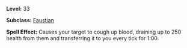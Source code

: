 <!-- TITLE: Spell: Hemoptysis -->
<!-- SUBTITLE:  -->

**Level:** 33

**Subclass:** [Faustian](faustian)

**Spell Effect:** Causes your target to cough up blood, draining up to 250 health from them and transferring it to you every tick for 1:00.